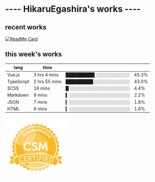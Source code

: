 # ---- HikaruEgashira's works ----

## recent works

[![ReadMe Card](https://github-readme-stats.vercel.app/api/pin/?username=twin-te&repo=twinte-front)](https://github.com/twin-te/twinte-front)

## this week's works

| lang        | time           |                       |        |
| ----------- | -------------- | --------------------- | ------ |
| Vue.js      | 3 hrs 4 mins   | █████████▌░░░░░░░░░░░ |  45.3% |
| TypeScript  | 2 hrs 55 mins  | █████████░░░░░░░░░░░░ |  43.0% |
| SCSS        | 18 mins        | ▉░░░░░░░░░░░░░░░░░░░░ |   4.4% |
| Markdown    | 9 mins         | ▍░░░░░░░░░░░░░░░░░░░░ |   2.2% |
| JSON        | 7 mins         | ▎░░░░░░░░░░░░░░░░░░░░ |   1.8% |
| HTML        | 6 mins         | ▎░░░░░░░░░░░░░░░░░░░░ |   1.6% |

<img src="./image/seal-csm.png" alt="" data-canonical-src="./image/seal-csm.png" width="200" height="200" />
